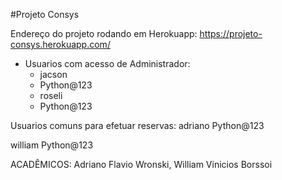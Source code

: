 #Projeto Consys

Endereço do projeto rodando em Herokuapp: https://projeto-consys.herokuapp.com/

 - Usuarios com acesso de Administrador:
   - jacson
   - Python@123
   - roseli
   - Python@123


Usuarios comuns para efetuar reservas:
adriano
Python@123

william
Python@123


ACADÊMICOS: Adriano Flavio Wronski, William Vinicios Borssoi
